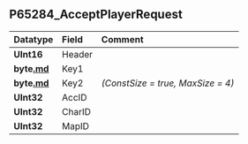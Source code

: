 ## P65284\_AcceptPlayerRequest ##
| **Datatype** | **Field** | **Comment** |
|:-------------|:----------|:------------|
| **UInt16** | Header |  |
| **byte[.md](.md)** | Key1 |  |
| **byte[.md](.md)** | Key2 | _(ConstSize = true, MaxSize = 4)_ |
| **UInt32** | AccID |  |
| **UInt32** | CharID |  |
| **UInt32** | MapID |  |